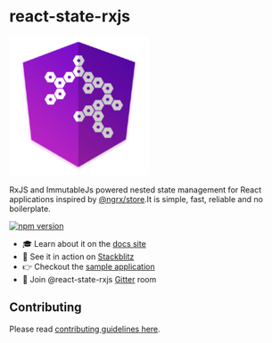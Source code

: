 # react-state-rxjs
![react-state-rxjs](/logo.png)

RxJS and ImmutableJs powered nested state management for React applications inspired by [@ngrx/store](https://github.com/ngrx/store).It is simple, fast, reliable and no boilerplate.

[![npm version](https://badge.fury.io/js/ng-state.svg)](https://badge.fury.io/js/ng-state)

- 🎓 Learn about it on the [docs site](https://vytautaspranskunas.gitbook.io/react-state-rxjs)
- 🚀 See it in action on [Stackblitz](https://stackblitz.com/edit/react-state-rxjs-example-app)
- 👉 Checkout the [sample application](https://github.com/react-state/example-app)
- 📣 Join @react-state-rxjs [Gitter](https://gitter.im/App-State-Management/react-state-rxjs) room


## Contributing
<a name="contributing"></a>
Please read [contributing guidelines here](https://github.com/react-state/store/blob/master/CONTRIBUTING.md).